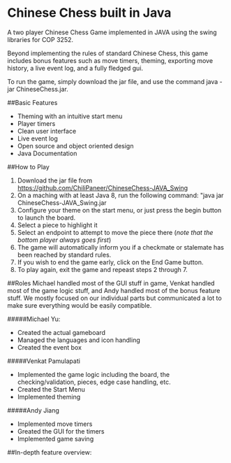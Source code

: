 # Chinese Chess built in Java

A two player Chinese Chess Game implemented in JAVA using the swing libraries for COP 3252.

Beyond implementing the rules of standard Chinese Chess, this game includes bonus features such as move timers, theming, exporting move history, a live event log, and a fully fledged gui.

To run the game, simply download the jar file, and use the command java -jar ChineseChess.jar.

##Basic Features
* Theming with an intuitive start menu
* Player timers
* Clean user interface
* Live event log
* Open source and object oriented design
* Java Documentation

##How to Play

1. Download the jar file from https://github.com/ChiliPaneer/ChineseChess-JAVA_Swing
2. On a maching with at least Java 8, run the following command: "java jar ChineseChess-JAVA_Swing.jar
3. Configure your theme on the start menu, or just press the begin button to launch the board.
4. Select a piece to highlight it
5. Select an endpoint to attempt to move the piece there   (*note that the bottom player always goes first*)
6. The game will automatically inform you if a checkmate or stalemate has been reached by standard rules.
7. If you wish to end the game early, click on the End Game button.
8. To play again, exit the game and repeast steps 2 through 7.

##Roles
Michael handled most of the GUI stuff in game, Venkat handled most of the game logic stuff, and Andy handled most of the bonus feature stuff. We mostly focused on our individual parts but communicated a lot to make sure everything would be easily compatible. 

#####Michael Yu:
* Created the actual gameboard
* Managed the languages and icon handling
* Created the event box

#####Venkat Pamulapati
* Implemented the game logic including the board, the checking/validation, pieces, edge case handling, etc.
* Created the Start Menu
* Implemented theming

#####Andy Jiang
* Implemented move timers
* Greated the GUI for the timers
* Implemented game saving

##In-depth feature overview:
````